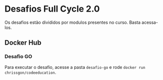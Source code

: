 # Desafios Full Cycle 2.0

Os desafios estão divididos por modulos presentes no curso. Basta acessa-los.

## Docker Hub

### Desafio GO

Para executar o desafio, acesse a pasta `desafio-go` e rode `docker run chrissgon/codeeducation`.